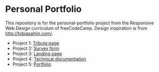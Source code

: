 # Personal Portfolio

This repository is for the personal-portfolio project from the Responsive Web Design curriculum of freeCodeCamp. Design inspiration is from <a href='http://tobiasahlin.com/'>http://tobiasahlin.com/</a>.

- Project 1: <a href='https://tshambhavi.github.io/fccTributePage/' target='_blank'>Tribute page</a>
- Project 2: <a href='https://tshambhavi.github.io/fccsurveyForm/' target='_blank'>Survey form</a>
- Project 3: <a href='https://tshambhavi.github.io/fccLandingPage/' target='_blank'>Landing page</a>
- Project 4: <a href='https://tshambhavi.github.io/fccTechnicalDocumentation/' target='_blank'>Technical documentation</a>
- Project 5: <a href=' https://tshambhavi.github.io/fccPortfolioPage/' target='_blank'>Portfolio</a>
